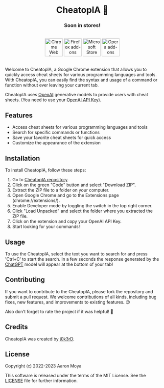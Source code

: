<h1 align="center">CheatopIA 🤖</h1>
<h3 align='center'>Soon in stores!</h3>

<p align="center">
  </br>
<!--   <a href="https://chrome.google.com/webstore/detail/"> -->
    <picture>
      <source srcset="https://i.imgur.com/XBIE9pk.png" media="(prefers-color-scheme: dark)">
      <img height="58" src="https://i.imgur.com/oGxig2F.png" alt="Chrome Web Store"></picture></a>
<!--   <a href="https://addons.mozilla.org/firefox/addon/"> -->
    <picture>
      <source srcset="https://i.imgur.com/ZluoP7T.png" media="(prefers-color-scheme: dark)">
      <img height="58" src="https://i.imgur.com/4PobQqE.png" alt="Firefox add-ons"></picture></a>
<!--   <a href="https://microsoftedge.microsoft.com/addons/detail/"> -->
    <picture>
      <source srcset="https://i.imgur.com/Jog9cQP.png" media="(prefers-color-scheme: dark)">
      <img height="58" src="https://i.imgur.com/aiprUt8.png" alt="Microsoft Store"></picture></a>
<!--   <a href="https://addons.opera.com/extensions/details/"> -->
    <picture>
      <source srcset="https://i.imgur.com/ziehy0f.png" media="(prefers-color-scheme: dark)">
      <img height="58" src="https://i.imgur.com/ytVATu0.png" alt="Opera add-ons"></picture></a>
  </br></br>
</p>

Welcome to CheatopIA, a Google Chrome extension that allows you to quickly access cheat sheets for various programming languages and tools. With CheatopIA, you can easily find the syntax and usage of a command or function without ever leaving your current tab.

CheatopIA uses [OpenAI](https://openai.com/) generative models to provide users with cheat sheets. (You need to use your [OpenAI API Key](https://platform.openai.com/account/api-keys)).

## Features

- Access cheat sheets for various programming languages and tools
- Search for specific commands or functions
- Save your favorite cheat sheets for quick access
- Customize the appearance of the extension

## Installation

To install CheatopIA, follow these steps:

1. Go to [CheatopIA repository](https://github.com/j0k3rD/cheatopia).
2. Click on the green "Code" button and select "Download ZIP".
3. Extract the ZIP file to a folder on your computer.
4. Open Google Chrome and go to the Extensions page (chrome://extensions/).
5. Enable Developer mode by toggling the switch in the top right corner.
6. Click "Load Unpacked" and select the folder where you extracted the ZIP file.
7. Click on the extension and copy your OpenAI API Key.
8. Start looking for your commands!

## Usage

To use the CheatopIA, select the text you want to search for and press 'Ctrl+C' to start the search. In a few seconds the response generated by the [ChatGPT](chat.openai.com) model will appear at the bottom of your tab!

## Contributing

If you want to contribute to the CheatopIA, please fork the repository and submit a pull request. We welcome contributions of all kinds, including bug fixes, new features, and improvements to existing features. 😉

Also don't forget to rate the project if it was helpful! 🌟

## Credits

CheatopIA was created by [j0k3rD](https://github.com/j0k3rD).

## License

Copyright (c) 2022-2023 Aaron Moya

This software is released under the terms of the MIT License.
See the [LICENSE](LICENSE) file for further information.
